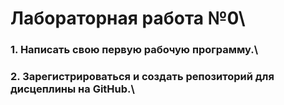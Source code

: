 # Лабораторная работа №0\
### 1. Написать свою первую рабочую программу.\
### 2. Зарегистрироваться и создать репозиторий для дисцеплины на GitHub.\
